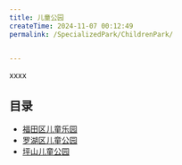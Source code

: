 ```yaml
---
title: 儿童公园
createTime: 2024-11-07 00:12:49
permalink: /SpecializedPark/ChildrenPark/


---
```


xxxx

## 目录
- [福田区儿童乐园](./1.福田区儿童乐园.md)
- [罗湖区儿童公园](./2.罗湖区儿童公园.md)
- [坪山儿童公园](./3.坪山儿童公园.md)
